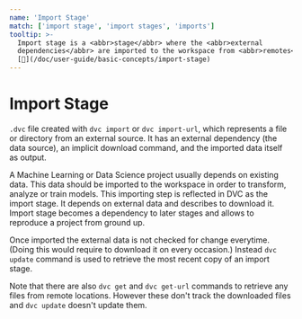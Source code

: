 ```yaml
---
name: 'Import Stage'
match: ['import stage', 'import stages', 'imports']
tooltip: >-
  Import stage is a <abbr>stage</abbr> where the <abbr>external
  dependencies</abbr> are imported to the workspace from <abbr>remotes</abbr>.
  [📖](/doc/user-guide/basic-concepts/import-stage)
---
```


# Import Stage

`.dvc` file created with `dvc import` or `dvc import-url`, which represents a
file or directory from an external source. It has an external dependency (the
data source), an implicit download command, and the imported data itself as
output.

A Machine Learning or Data Science project usually depends on existing data.
This data should be imported to the <abbr>workspace</abbr> in order to
transform, analyze or train models. This importing step is reflected in DVC as
the import stage. It depends on external data and describes to download it.
Import stage becomes a dependency to later stages and allows to reproduce a
project from ground up.

Once imported the external data is not checked for change everytime. (Doing this
would require to download it on every occasion.) Instead `dvc update` command is
used to retrieve the most recent copy of an import stage.

Note that there are also `dvc get` and `dvc get-url` commands to retrieve any
files from remote locations. However these don't track the downloaded files and
`dvc update` doesn't update them.
